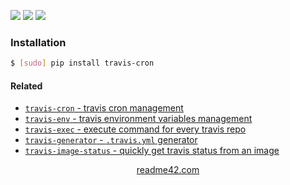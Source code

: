 <!--
https://readme42.com
-->


[![](https://img.shields.io/pypi/v/travis-cron.svg?maxAge=3600)](https://pypi.org/project/travis-cron/)
[![](https://img.shields.io/badge/License-Unlicense-blue.svg?longCache=True)](https://unlicense.org/)
[![](https://github.com/andrewp-as-is/travis-cron.py/workflows/tests42/badge.svg)](https://github.com/andrewp-as-is/travis-cron.py/actions)

### Installation
```bash
$ [sudo] pip install travis-cron
```

#### Related
+   [`travis-cron` - travis cron management](https://pypi.org/project/travis-cron/)
+   [`travis-env` - travis environment variables management](https://pypi.org/project/travis-env/)
+   [`travis-exec` - execute command for every travis repo](https://pypi.org/project/travis-exec/)
+   [`travis-generator` - `.travis.yml` generator](https://pypi.org/project/travis-generator/)
+   [`travis-image-status` - quickly get travis status from an image](https://pypi.org/project/travis-image-status/)

<p align="center">
    <a href="https://readme42.com/">readme42.com</a>
</p>